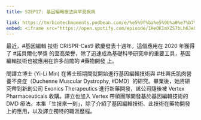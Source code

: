 ```yaml
---
title: S2EP17: 基因編輯療法與罕見疾病

link: https://tmrbiotechmoments.podbean.com/e/%e5%9f%ba%e5%9b%a0%e7%b7%a8%e8%bc%af%e7%99%82%e6%b3%95%e8%88%87%e7%bd%95%e8%a6%8b%e7%96%be%e7%97%85-ft-%e9%96%94%e8%ad%af%e7%ab%8b-dr-yi-li-min/
embed: <iframe src="https://open.spotify.com/episode/1HeOKImXZS7bLh6JeQTezy" width="100%" height="232" frameborder="0" allowtransparency="true" allow="encrypted-media"></iframe>
---
```


最近，#基因編輯 技術 CRISPR-Cas9 歡慶發表十週年，這個應用在 2020 年獲得了 #諾貝爾化學獎 的至高榮譽，除了迅速成為基礎科學研究中的重要工具，基因編輯技術也被應用在許多前贍的 #藥物開發 上。

閔譯立博士 (Yi-Li Min) 在博士班期間就開始進行基因編輯技術與 #杜興氏肌肉營養不良症（Duchenne Muscular Dystrophy, #DMD）的研究。畢業後，她將研究帶到新創公司 Exonics Therapeutics 進行新藥開發，該公司隨後被 Vertex Pharmaceuticals 收購。譯立也加入 Vertex 帶領團隊開發基於基因編輯技術的 DMD 療法。本集「生技來一刻」，除了介紹了基因編輯技術、此技術在藥物開發上的應用，以及譯立獨特的職涯歷程。


